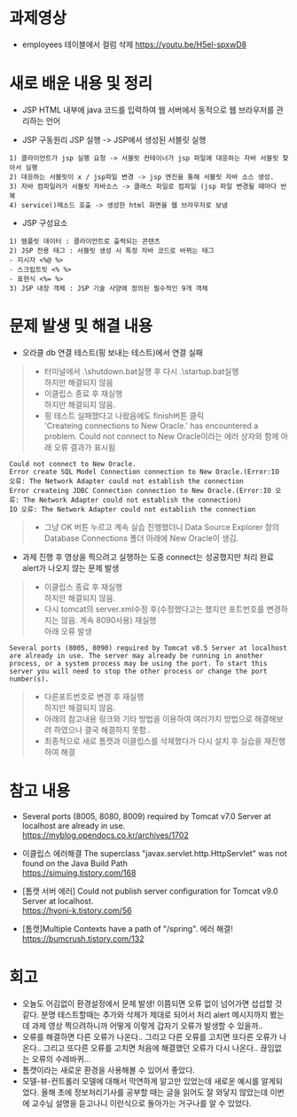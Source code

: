 # 과제영상
- employees 테이블에서 컬럼 삭제
https://youtu.be/H5el-spxwD8

# 새로 배운 내용 및 정리
- JSP
HTML 내부에 java 코드를 입력하여 웹 서버에서 동적으로 웹 브라우저를 관리하는 언어

- JSP 구동원리
JSP 실행 -> JSP에서 생성된 서블릿 실행
```
1) 클라이언트가 jsp 실행 요청 -> 서블릿 컨테이너가 jsp 파일에 대응하는 자바 서블릿 찾아서 실행
2) 대응하는 서블릿이 x / jsp파일 변경 -> jsp 엔진을 통해 서블릿 자바 소스 생성.
3) 자바 컴파일러가 서블릿 자바소스 -> 클래스 파일로 컴파일 (jsp 파일 변경될 때마다 반복
4) service()메소드 호출 -> 생성한 html 화면을 웹 브라우저로 보냄
```

- JSP 구성요소
```
1) 템플릿 데이터 : 클라이언트로 출력되는 콘텐츠
2) JSP 전용 태그 : 서블릿 생성 시 특정 자바 코드로 바뀌는 태그
- 지시자 <%@ %>
- 스크립트릿 <% %>
- 표현식 <%= %>
3) JSP 내장 객체 : JSP 기술 사양에 정의된 필수적인 9개 객체
```

# 문제 발생 및 해결 내용
- 오라클 db 연결 테스트(핑 보내는 테스트)에서 연결 실패
>- 터미널에서 .\shutdown.bat실행 후 다시 .\startup.bat실행<br>하지만 해결되지 않음
>- 이클립스 종료 후 재실행<br>하지만 해결되지 않음.
>- 핑 테스트 실패했다고 나왔음에도 finish버튼 클릭<br>'Createing connections to New Oracle.' has encountered a problem. Could not connect to New Oracle이라는 에러 상자와 함께 아래 오류 결과가 표시됨
```
Could not connect to New Oracle.
Error create SQL Model Connection connection to New Oracle.(Error:IO 오류: The Network Adapter could not establish the connection
Error createing JDBC Connection connection to New Oracle.(Error:IO 오류: The Network Adapter could not establish the connection)
IO 오류: The Network Adapter could not establish the connection
```
>- 그냥 OK 버튼 누르고 계속 실습 진행했더니 Data Source Explorer 창의 Database Connections 폴더 아래에 New Oracle이 생김.

- 과제 진행 후 영상을 찍으려고 실행하는 도중 connect는 성공했지만 처리 완료 alert가 나오지 않는 문제 발생
>- 이클립스 종료 후 재실행<br>하지만 해결되지 않음.
>- 다시 tomcat의 server.xml수정 후(수정했다고는 했지만 포트번호를 변경하지는 않음. 계속 8090사용) 재실행<br>아래 오류 발생
```
Several ports (8005, 8090) required by Tomcat v8.5 Server at localhost are already in use. The server may already be running in another process, or a system process may be using the port. To start this server you will need to stop the other process or change the port number(s).
```
>- 다른포트번호로 변경 후 재실행<br>하지만 해결되지 않음.
>- 아래의 참고내용 링크와 기타 방법을 이용하여 여러가지 방법으로 해결해보려 하였으나 결국 해결하지 못함..
>- 최종적으로 새로 톰캣과 이클립스를 삭제했다가 다시 설치 후 실습을 재진행하여 해결

# 참고 내용
- Several ports (8005, 8080, 8009) required by Tomcat v7.0 Server at localhost are already in use.<br>
https://myblog.opendocs.co.kr/archives/1702

- 이클립스 에러해결 The superclass "javax.servlet.http.HttpServlet" was not found on the Java Build Path<br>
https://simuing.tistory.com/168

- [톰캣 서버 에러] Could not publish server configuration for Tomcat v9.0 Server at localhost.<br>
https://hyoni-k.tistory.com/56

- [톰캣]Multiple Contexts have a path of "/spring". 에러 해결!
https://bumcrush.tistory.com/132

# 회고
- 오늘도 어김없이 환경설정에서 문제 발생! 이쯤되면 오류 없이 넘어가면 섭섭할 것 같다. 분명 테스트할때는 추가와 삭제가 제대로 되어서 처리 alert 메시지까지 봤는데 과제 영상 찍으려하니까 어떻게 이렇게 갑자기 오류가 발생할 수 있을까..
- 오류를 해결하면 다른 오류가 나온다.. 그리고 다른 오류를 고치면 또다른 오류가 나온다.. 그리고 또다른 오류를 고치면 처음에 해결했던 오류가 다시 나온다.. 끊임없는 오류의 수레바퀴...
- 톰캣이라는 새로운 환경을 사용해볼 수 있어서 좋았다.
- 모델-뷰-컨트롤러 모델에 대해서 막연하게 알고만 있었는데 새로운 예시를 알게되었다. 올해 초에 정보처리기사를 공부할 때는 글을 읽어도 잘 와닿지 않았는데 이번에 교수님 설명을 듣고나니 이런식으로 돌아가는 거구나를 알 수 있었다.
